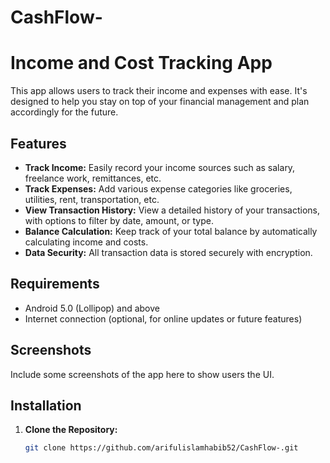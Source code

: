 # CashFlow-


# **Income and Cost Tracking App**

This app allows users to track their income and expenses with ease. It's designed to help you stay on top of your financial management and plan accordingly for the future.

## Features
- **Track Income:** Easily record your income sources such as salary, freelance work, remittances, etc.
- **Track Expenses:** Add various expense categories like groceries, utilities, rent, transportation, etc.
- **View Transaction History:** View a detailed history of your transactions, with options to filter by date, amount, or type.
- **Balance Calculation:** Keep track of your total balance by automatically calculating income and costs.
- **Data Security:** All transaction data is stored securely with encryption.

## Requirements
- Android 5.0 (Lollipop) and above
- Internet connection (optional, for online updates or future features)

## Screenshots
Include some screenshots of the app here to show users the UI.

## Installation

1. **Clone the Repository:**
   ```bash
   git clone https://github.com/arifulislamhabib52/CashFlow-.git
